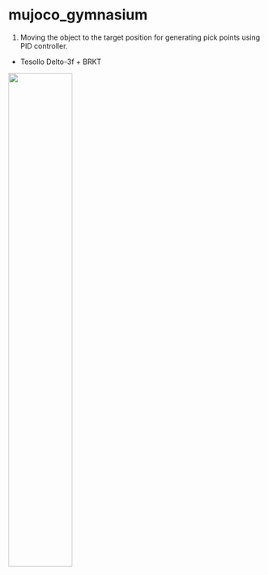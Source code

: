# mujoco_gymnasium

1. Moving the object to the target position for generating pick points using PID controller.
- Tesollo Delto-3f + BRKT

<p align="left">
  <img width="50%" src="https://github.com/john2choi/mujoco_gymnasium/assets/28641977/32ff6247-a7d2-4e7c-98e0-014a127219c1)https://github.com/john2choi/mujoco_gymnasium/assets/28641977/32ff6247-a7d2-4e7c-98e0-014a127219c1.gif">
</p>
